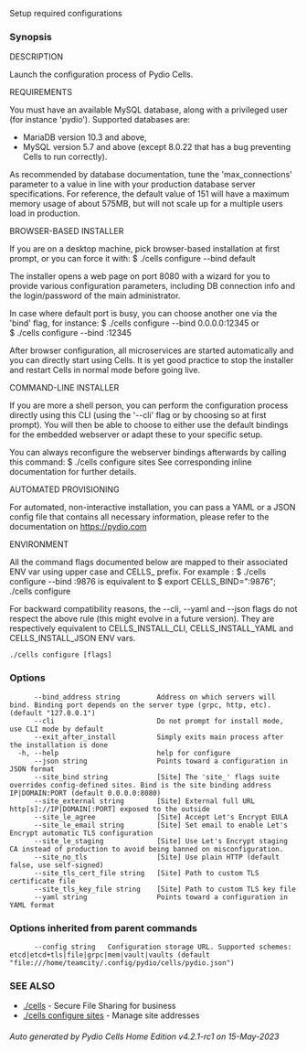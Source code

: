 Setup required configurations

### Synopsis


DESCRIPTION

  Launch the configuration process of Pydio Cells.

REQUIREMENTS

  You must have an available MySQL database, along with a privileged user (for instance 'pydio').
  Supported databases are:
   - MariaDB version 10.3 and above,
   - MySQL version 5.7 and above (except 8.0.22 that has a bug preventing Cells to run correctly).

  As recommended by database documentation, tune the 'max_connections' parameter to a value in line
  with your production database server specifications. For reference, the default value of 151 will have a 
  maximum memory usage of about 575MB, but will not scale up for a multiple users load in production.

BROWSER-BASED INSTALLER

  If you are on a desktop machine, pick browser-based installation at first prompt, or you can force it with:
  $ ./cells configure --bind default
 
  The installer opens a web page on port 8080 with a wizard for you to provide various configuration parameters, 
  including DB connection info and the login/password of the main administrator.

  In case where default port is busy, you can choose another one via the 'bind' flag, for instance:
  $ ./cells configure --bind 0.0.0.0:12345
  or   
  $ ./cells configure --bind <your server IP or FQDN>:12345

  After browser configuration, all microservices are started automatically and you can directly start using Cells. 
  It is yet good practice to stop the installer and restart Cells in normal mode before going live.

COMMAND-LINE INSTALLER

  If you are more a shell person, you can perform the configuration process directly using this CLI (using the '--cli' 
  flag or by choosing so at first prompt). You will then be able to choose to either use the default bindings for the 
  embedded webserver or adapt these to your specific setup.
 
  You can always reconfigure the webserver bindings afterwards by calling this command:
  $ ./cells configure sites
  See corresponding inline documentation for further details.

AUTOMATED PROVISIONING

  For automated, non-interactive installation, you can pass a YAML or a JSON config file that contains all necessary 
  information, please refer to the documentation on https://pydio.com

ENVIRONMENT

  All the command flags documented below are mapped to their associated ENV var using upper case and CELLS_ prefix.
  For example :
  $ ./cells configure --bind :9876
  is equivalent to 
  $ export CELLS_BIND=":9876"; ./cells configure

  For backward compatibility reasons, the --cli, --yaml and --json flags do not respect the above rule (this might evolve in a future version).
  They are respectively equivalent to CELLS_INSTALL_CLI, CELLS_INSTALL_YAML and CELLS_INSTALL_JSON ENV vars.

 

```
./cells configure [flags]
```

### Options

```
      --bind_address string         Address on which servers will bind. Binding port depends on the server type (grpc, http, etc). (default "127.0.0.1")
      --cli                         Do not prompt for install mode, use CLI mode by default
      --exit_after_install          Simply exits main process after the installation is done
  -h, --help                        help for configure
      --json string                 Points toward a configuration in JSON format
      --site_bind string            [Site] The 'site_' flags suite overrides config-defined sites. Bind is the site binding address IP|DOMAIN:PORT (default 0.0.0.0:8080)
      --site_external string        [Site] External full URL http[s]://IP|DOMAIN[:PORT] exposed to the outside
      --site_le_agree               [Site] Accept Let's Encrypt EULA
      --site_le_email string        [Site] Set email to enable Let's Encrypt automatic TLS configuration
      --site_le_staging             [Site] Use Let's Encrypt staging CA instead of production to avoid being banned on misconfiguration.
      --site_no_tls                 [Site] Use plain HTTP (default false, use self-signed)
      --site_tls_cert_file string   [Site] Path to custom TLS certificate file
      --site_tls_key_file string    [Site] Path to custom TLS key file
      --yaml string                 Points toward a configuration in YAML format
```

### Options inherited from parent commands

```
      --config string   Configuration storage URL. Supported schemes: etcd|etcd+tls|file|grpc|mem|vault|vaults (default "file:///home/teamcity/.config/pydio/cells/pydio.json")
```

### SEE ALSO

* [./cells](./cells)	 - Secure File Sharing for business
* [./cells configure sites](./cells-configure-sites)	 - Manage site addresses

###### Auto generated by Pydio Cells Home Edition v4.2.1-rc1 on 15-May-2023
